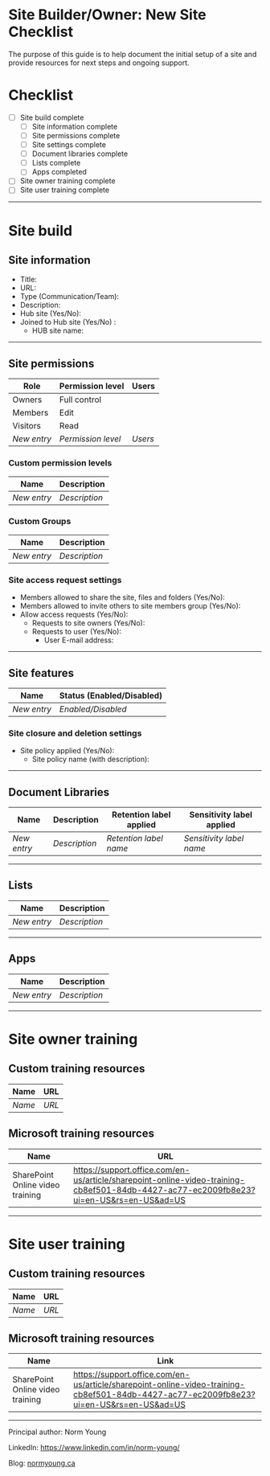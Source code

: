 # Site Builder/Owner: New Site Checklist

The purpose of this guide is to help document the initial setup of a site and provide resources for next steps and ongoing support.

# Checklist
- [ ] Site build complete
    - [ ] Site information complete
    - [ ] Site permissions complete
    - [ ] Site settings complete
    - [ ]  Document libraries complete
    - [ ]  Lists complete
    - [ ] Apps completed
    
- [ ] Site owner training complete
- [ ] Site user training complete

---
# Site build
## Site information
- Title:
- URL:
- Type (Communication/Team):
- Description:
- Hub site (Yes/No):
- Joined to Hub site (Yes/No) :
    - HUB site name:
---
## Site permissions
| Role        | Permission level      | Users   |
|-------------|-----------------------|---------|
| Owners      | Full control          |         |
| Members     | Edit                  |         |
| Visitors    | Read                  |         |
| *New entry* | *Permission level*    | *Users* |

### Custom permission levels
| Name        | Description      |
|-------------|------------------|
| *New entry* | *Description*    |

### Custom Groups
| Name        | Description      |
|-------------|------------------|
| *New entry* | *Description*    |

### Site access request settings
- Members allowed to share the site, files and folders (Yes/No):
- Members allowed to invite others to site members group (Yes/No):
- Allow access requests (Yes/No):
  - Requests to site owners (Yes/No):
  - Requests to user (Yes/No):
    - User E-mail address:

---
## Site features
| Name        | Status (Enabled/Disabled)      |
|-------------|--------------------------------|
| *New entry* | *Enabled/Disabled*             |

### Site closure and deletion settings
- Site policy applied (Yes/No):
  - Site policy name (with description):

---
## Document Libraries 
| Name        | Description   | Retention label applied | Sensitivity label applied |
|-------------|---------------|-------------------------|---------------------------|
| *New entry* | *Description* | *Retention label name*  | *Sensitivity label name*  |

---
## Lists
| Name        | Description   | 
|-------------|---------------|
| *New entry* | *Description* |

---
## Apps
| Name        | Description   | 
|-------------|---------------|
| *New entry* | *Description* |

---

# Site owner training
## Custom training resources 
| Name                             | URL                             |
|----------------------------------|---------------------------------|
| *Name*                           | *URL*                           |

## Microsoft training resources
| Name                             | URL                             |
|----------------------------------|---------------------------------|
| SharePoint Online video training | https://support.office.com/en-us/article/sharepoint-online-video-training-cb8ef501-84db-4427-ac77-ec2009fb8e23?ui=en-US&rs=en-US&ad=US |

---
# Site user training
## Custom training resources 
| Name                             | URL                             |
|----------------------------------|---------------------------------|
| *Name*                           | *URL*                           |

## Microsoft training resources
| Name                             | Link                            |
|----------------------------------|---------------------------------|
| SharePoint Online video training | https://support.office.com/en-us/article/sharepoint-online-video-training-cb8ef501-84db-4427-ac77-ec2009fb8e23?ui=en-US&rs=en-US&ad=US |

---

Principal author: Norm Young

LinkedIn: https://www.linkedin.com/in/norm-young/

Blog: [normyoung.ca](https://normyoung.ca)
